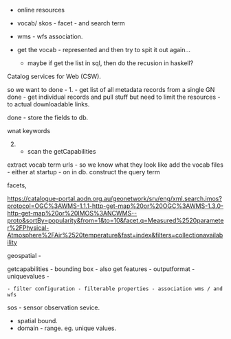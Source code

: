 
- online resources
- vocab/ skos - facet - and search term
- wms - wfs association. 


- get the vocab - represented and then try to spit it out again...
  - maybe if get the list in sql, then do the recusion in haskell?


Catalog services for Web  (CSW).


so we want to 
  done - 1. - get list of all metadata records from a single GN
  done - get individual records and pull stuff
    but need to limit the resources - to actual downloadable links.

  done - store the fields to db.

wnat keywords

  2. - scan the getCapabilities


  extract vocab term urls - so we know what they look like
  add the vocab files - either at startup - on in db.
  construct the query term


facets,

https://catalogue-portal.aodn.org.au/geonetwork/srv/eng/xml.search.imos?protocol=OGC%3AWMS-1.1.1-http-get-map%20or%20OGC%3AWMS-1.3.0-http-get-map%20or%20IMOS%3ANCWMS--proto&sortBy=popularity&from=1&to=10&facet.q=Measured%2520parameter%2FPhysical-Atmosphere%2FAir%2520temperature&fast=index&filters=collectionavailability



geospatial - 

  getcapabilities
    - bounding box
    - also get features
    - outputformat
    - uniquevalues - 

    - filter configuration - filterable properties - association wms / and wfs

sos - sensor observation sevice. 
  - spatial bound.
  - domain - range. eg. unique values.





